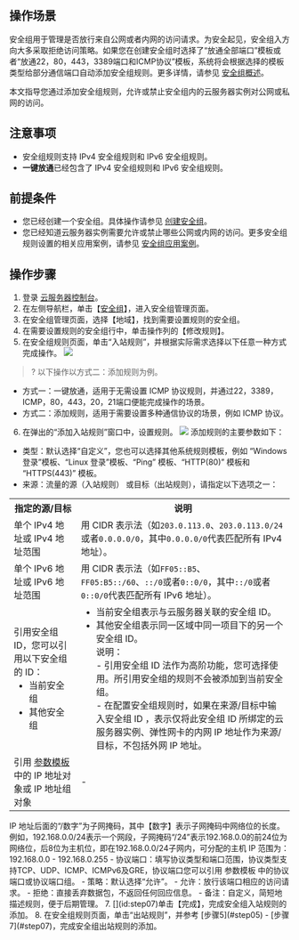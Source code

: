 ## 操作场景
安全组用于管理是否放行来自公网或者内网的访问请求。为安全起见，安全组入方向大多采取拒绝访问策略。如果您在创建安全组时选择了“放通全部端口”模板或者“放通22，80，443，3389端口和ICMP协议”模板，系统将会根据选择的模板类型给部分通信端口自动添加安全组规则。更多详情，请参见 [安全组概述](https://cloud.tencent.com/document/product/215/20089)。

本文指导您通过添加安全组规则，允许或禁止安全组内的云服务器实例对公网或私网的访问。

## 注意事项

- 安全组规则支持 IPv4 安全组规则和 IPv6 安全组规则。
- **一键放通**已经包含了 IPv4 安全组规则和 IPv6 安全组规则。

## 前提条件
- 您已经创建一个安全组。具体操作请参见 [创建安全组](https://cloud.tencent.com/document/product/215/20398)。
- 您已经知道云服务器实例需要允许或禁止哪些公网或内网的访问。更多安全组规则设置的相关应用案例，请参见 [安全组应用案例](https://cloud.tencent.com/document/product/215/37890)。

## 操作步骤
1. 登录 [云服务器控制台](https://console.cloud.tencent.com/cvm/index)。
2. 在左侧导航栏，单击【[安全组](https://console.cloud.tencent.com/cvm/securitygroup)】，进入安全组管理页面。
3. 在安全组管理页面，选择【地域】，找到需要设置规则的安全组。
4. 在需要设置规则的安全组行中，单击操作列的【修改规则】。
5. [](id:step05)在安全组规则页面，单击“入站规则”，并根据实际需求选择以下任意一种方式完成操作。</span>
![](https://main.qcloudimg.com/raw/a8fb36272c1f8a5fa31f346df54eec61.png)
>? 以下操作以方式二：添加规则为例。
>
 - 方式一：一键放通，适用于无需设置 ICMP 协议规则，并通过22，3389，ICMP，80，443，20，21端口便能完成操作的场景。
 - 方式二：添加规则，适用于需要设置多种通信协议的场景，例如 ICMP 协议。
6. 在弹出的“添加入站规则”窗口中，设置规则。
![](https://main.qcloudimg.com/raw/5576a5c2ebc9bc299bc97b954009b850.png)
[](id:AQZGZ)添加规则的主要参数如下：
 - 类型：默认选择“自定义”，您也可以选择其他系统规则模板，例如 “Windows 登录”模板、“Linux 登录”模板、“Ping” 模板、“HTTP(80)” 模板和 “HTTPS(443)” 模板。
 - 来源：流量的源（入站规则） 或目标（出站规则），请指定以下选项之一：
<table>
	<tr><th>指定的源/目标</th><th>说明</th></tr>
	<tr><td>单个 IPv4 地址或 IPv4 地址范围</td><td>用 CIDR 表示法（如<code>203.0.113.0</code>、<code>203.0.113.0/24</code>或者<code>0.0.0.0/0</code>，其中<code>0.0.0.0/0</code>代表匹配所有 IPv4 地址）。</td></tr>
	<tr><td>单个 IPv6 地址或 IPv6 地址范围</td><td>用 CIDR 表示法（如<code>FF05::B5</code>、<code>FF05:B5::/60</code>、<code>::/0</code>或者<code>0::0/0</code>，其中<code>::/0</code>或者<code>0::0/0</code>代表匹配所有 IPv6 地址）。</td></tr>
	<tr>
<td>引用安全组 ID，您可以引用以下安全组的 ID：<ul  style="margin: 0;"><li>当前安全组</li><li>其他安全组</li></ul>
</td>
<td><ul  style="margin: 0;"><li>当前安全组表示与云服务器关联的安全组 ID。</li><li>其他安全组表示同一区域中同一项目下的另一个安全组 ID。</li>说明：</br>
     - 引用安全组 ID 法作为高阶功能，您可选择使用。所引用安全组的规则不会被添加到当前安全组。</br>
     - 在配置安全组规则时，如果在来源/目标中输入安全组 ID ，表示仅将此安全组 ID 所绑定的云服务器实例、弹性网卡的内网 IP 地址作为来源/目标，不包括外网 IP 地址。
</ul>
</td></tr>
	<tr><td>引用 <a href="https://cloud.tencent.com/document/product/215/20090">参数模板</a> 中的 IP 地址对象或 IP 地址组对象</td><td>-</td></tr>
</table>
<dx-alert infotype="explain" title="说明">
IP 地址后面的“/数字”为子网掩码，其中【数字】表示子网掩码中网络位的长度。例如，192.168.0.0/24表示一个网段，子网掩码“/24”表示192.168.0.0的前24位为网络位，后8位为主机位，即在192.168.0.0/24子网内，可分配的主机 IP 范围为：192.168.0.0 - 192.168.0.255
</dx-alert>
 - 协议端口：填写协议类型和端口范围，协议类型支持TCP、UDP、ICMP、ICMPv6及GRE，协议端口您可以引用 参数模板 中的协议端口或协议端口组。
 - 策略：默认选择“允许”。
    - 允许：放行该端口相应的访问请求。
    - 拒绝：直接丢弃数据包，不返回任何回应信息。
 - 备注：自定义，简短地描述规则，便于后期管理。
7. [](id:step07)单击【完成】，完成安全组入站规则的添加。</span>
8. 在安全组规则页面，单击“出站规则”，并参考 [步骤5](#step05) - [步骤7](#step07)，完成安全组出站规则的添加。
